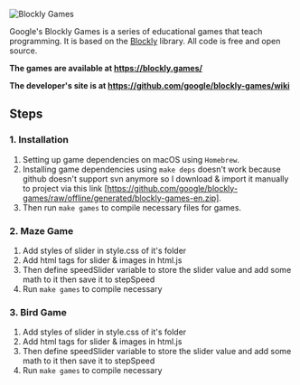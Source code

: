 ![Blockly Games](https://raw.githubusercontent.com/wiki/google/blockly-games/title.png)

Google's Blockly Games is a series of educational games that teach programming.
It is based on the [Blockly](https://developers.google.com/blockly/) library.
All code is free and open source.

**The games are available at https://blockly.games/**

**The developer's site is at https://github.com/google/blockly-games/wiki**

## Steps

### 1. Installation

1. Setting up game dependencies on macOS using `Homebrew`.
2. Installing game dependencies using `make deps` doesn't work because github doesn't support svn anymore so I download & import it manually to project via this link [https://github.com/google/blockly-games/raw/offline/generated/blockly-games-en.zip].
3. Then run `make games` to compile necessary files for games.

### 2. Maze Game

1. Add styles of slider in style.css of it's folder
2. Add html tags for slider & images in html.js
3. Then define speedSlider variable to store the slider value and add some math to it then save it to stepSpeed
4. Run `make games` to compile necessary

### 3. Bird Game

1. Add styles of slider in style.css of it's folder
2. Add html tags for slider & images in html.js
3. Then define speedSlider variable to store the slider value and add some math to it then save it to stepSpeed
4. Run `make games` to compile necessary